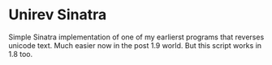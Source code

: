 # Unirev Sinatra

Simple Sinatra implementation of one of my earlierst programs that reverses unicode text. 
Much easier now in the post 1.9 world. But this script works in 1.8 too. 

